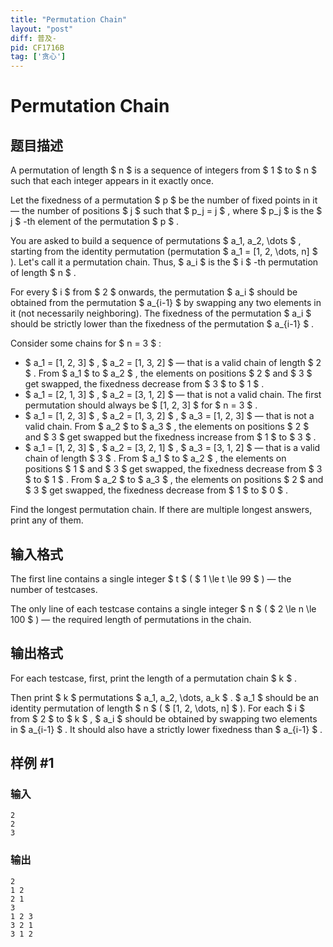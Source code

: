 ```yaml
---
title: "Permutation Chain"
layout: "post"
diff: 普及-
pid: CF1716B
tag: ['贪心']
---
```


# Permutation Chain

## 题目描述

A permutation of length $ n $ is a sequence of integers from $ 1 $ to $ n $ such that each integer appears in it exactly once.

Let the fixedness of a permutation $ p $ be the number of fixed points in it — the number of positions $ j $ such that $ p_j = j $ , where $ p_j $ is the $ j $ -th element of the permutation $ p $ .

You are asked to build a sequence of permutations $ a_1, a_2, \dots $ , starting from the identity permutation (permutation $ a_1 = [1, 2, \dots, n] $ ). Let's call it a permutation chain. Thus, $ a_i $ is the $ i $ -th permutation of length $ n $ .

For every $ i $ from $ 2 $ onwards, the permutation $ a_i $ should be obtained from the permutation $ a_{i-1} $ by swapping any two elements in it (not necessarily neighboring). The fixedness of the permutation $ a_i $ should be strictly lower than the fixedness of the permutation $ a_{i-1} $ .

Consider some chains for $ n = 3 $ :

- $ a_1 = [1, 2, 3] $ , $ a_2 = [1, 3, 2] $ — that is a valid chain of length $ 2 $ . From $ a_1 $ to $ a_2 $ , the elements on positions $ 2 $ and $ 3 $ get swapped, the fixedness decrease from $ 3 $ to $ 1 $ .
- $ a_1 = [2, 1, 3] $ , $ a_2 = [3, 1, 2] $ — that is not a valid chain. The first permutation should always be $ [1, 2, 3] $ for $ n = 3 $ .
- $ a_1 = [1, 2, 3] $ , $ a_2 = [1, 3, 2] $ , $ a_3 = [1, 2, 3] $ — that is not a valid chain. From $ a_2 $ to $ a_3 $ , the elements on positions $ 2 $ and $ 3 $ get swapped but the fixedness increase from $ 1 $ to $ 3 $ .
- $ a_1 = [1, 2, 3] $ , $ a_2 = [3, 2, 1] $ , $ a_3 = [3, 1, 2] $ — that is a valid chain of length $ 3 $ . From $ a_1 $ to $ a_2 $ , the elements on positions $ 1 $ and $ 3 $ get swapped, the fixedness decrease from $ 3 $ to $ 1 $ . From $ a_2 $ to $ a_3 $ , the elements on positions $ 2 $ and $ 3 $ get swapped, the fixedness decrease from $ 1 $ to $ 0 $ .

Find the longest permutation chain. If there are multiple longest answers, print any of them.

## 输入格式

The first line contains a single integer $ t $ ( $ 1 \le t \le 99 $ ) — the number of testcases.

The only line of each testcase contains a single integer $ n $ ( $ 2 \le n \le 100 $ ) — the required length of permutations in the chain.

## 输出格式

For each testcase, first, print the length of a permutation chain $ k $ .

Then print $ k $ permutations $ a_1, a_2, \dots, a_k $ . $ a_1 $ should be an identity permutation of length $ n $ ( $ [1, 2, \dots, n] $ ). For each $ i $ from $ 2 $ to $ k $ , $ a_i $ should be obtained by swapping two elements in $ a_{i-1} $ . It should also have a strictly lower fixedness than $ a_{i-1} $ .

## 样例 #1

### 输入

```
2
2
3
```

### 输出

```
2
1 2
2 1
3
1 2 3
3 2 1
3 1 2
```

